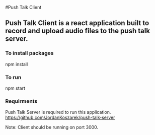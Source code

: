 #Push Talk Client
## Push Talk Client is a react application built to record and upload audio files to the push talk server.

### To install packages
npm install

### To run
npm start

### Requirments
Push Talk Server is required to run this application.
https://github.com/JordanKoszarek/push-talk-server


Note: Client should be running on port 3000.
